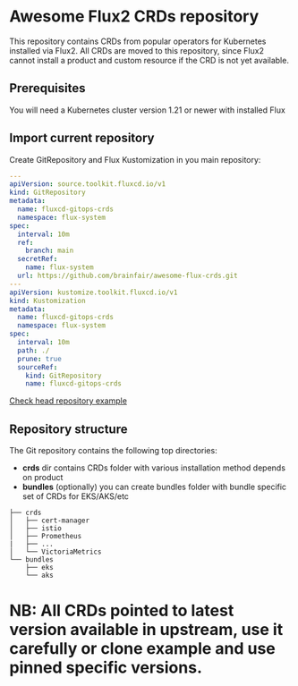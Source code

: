 # Awesome Flux2 CRDs repository

This repository contains CRDs from popular operators for Kubernetes installed via Flux2. All CRDs are moved to this repository, since Flux2 cannot install a product and custom resource if the CRD is not yet available.

## Prerequisites

You will need a Kubernetes cluster version 1.21 or newer with installed Flux

## Import current repository

Create GitRepository and Flux Kustomization in you main repository:

```yaml
---
apiVersion: source.toolkit.fluxcd.io/v1
kind: GitRepository
metadata:
  name: fluxcd-gitops-crds
  namespace: flux-system
spec:
  interval: 10m
  ref:
    branch: main
  secretRef:
    name: flux-system
  url: https://github.com/brainfair/awesome-flux-crds.git
---
apiVersion: kustomize.toolkit.fluxcd.io/v1
kind: Kustomization
metadata:
  name: fluxcd-gitops-crds
  namespace: flux-system
spec:
  interval: 10m
  path: ./
  prune: true
  sourceRef:
    kind: GitRepository
    name: fluxcd-gitops-crds
```

[Check head repository example](https://github.com/brainfair/awesome-flux-head/blob/main/clusters/homelab/00-crds.yaml)

## Repository structure

The Git repository contains the following top directories:

- **crds** dir contains CRDs folder with various installation method depends on product
- **bundles** (optionally) you can create bundles folder with bundle specific set of CRDs for EKS/AKS/etc

```
├── crds
│   ├── cert-manager
│   ├── istio
│   ├── Prometheus
|   ├── ...
│   └── VictoriaMetrics
└── bundles
    ├── eks
    └── aks
```

# NB: All CRDs pointed to latest version available in upstream, use it carefully or clone example and use pinned specific versions.
